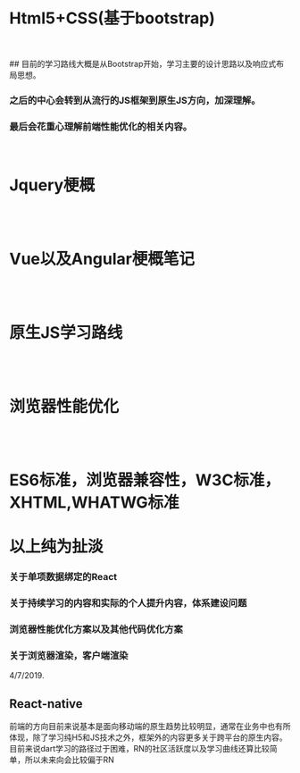 ﻿# Html5+CSS(基于bootstrap)
<br> 
<br> 
## 目前的学习路线大概是从Bootstrap开始，学习主要的设计思路以及响应式布局思想。

### 之后的中心会转到从流行的JS框架到原生JS方向，加深理解。

### 最后会花重心理解前端性能优化的相关内容。
<br> 

# Jquery梗概
<br> 
<br> 

# Vue以及Angular梗概笔记
<br> 
<br> 

# 原生JS学习路线
<br> 
<br> 

# 浏览器性能优化
<br> 
<br> 

# ES6标准，浏览器兼容性，W3C标准，XHTML,WHATWG标准

# 以上纯为扯淡


### 关于单项数据绑定的React

### 关于持续学习的内容和实际的个人提升内容，体系建设问题

###  浏览器性能优化方案以及其他代码优化方案

### 关于浏览器渲染，客户端渲染
4/7/2019.
## React-native
前端的方向目前来说基本是面向移动端的原生趋势比较明显，通常在业务中也有所体现，除了学习纯H5和JS技术之外，框架外的内容更多关于跨平台的原生内容。
目前来说dart学习的路径过于困难，RN的社区活跃度以及学习曲线还算比较简单，所以未来向会比较偏于RN

